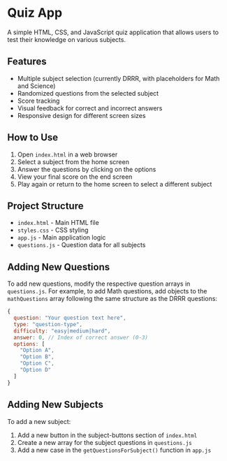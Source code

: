 # Quiz App

A simple HTML, CSS, and JavaScript quiz application that allows users to test their knowledge on various subjects.

## Features

- Multiple subject selection (currently DRRR, with placeholders for Math and Science)
- Randomized questions from the selected subject
- Score tracking
- Visual feedback for correct and incorrect answers
- Responsive design for different screen sizes

## How to Use

1. Open `index.html` in a web browser
2. Select a subject from the home screen
3. Answer the questions by clicking on the options
4. View your final score on the end screen
5. Play again or return to the home screen to select a different subject

## Project Structure

- `index.html` - Main HTML file
- `styles.css` - CSS styling
- `app.js` - Main application logic
- `questions.js` - Question data for all subjects

## Adding New Questions

To add new questions, modify the respective question arrays in `questions.js`. For example, to add Math questions, add objects to the `mathQuestions` array following the same structure as the DRRR questions:

```javascript
{
  question: "Your question text here",
  type: "question-type",
  difficulty: "easy|medium|hard",
  answer: 0, // Index of correct answer (0-3)
  options: [
    "Option A",
    "Option B",
    "Option C",
    "Option D"
  ]
}
```

## Adding New Subjects

To add a new subject:

1. Add a new button in the subject-buttons section of `index.html`
2. Create a new array for the subject questions in `questions.js`
3. Add a new case in the `getQuestionsForSubject()` function in `app.js` 